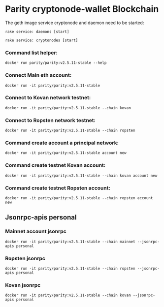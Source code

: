 # Parity cryptonode-wallet Blockchain

The geth image service cryptonode and daemon need to be started:

```rake service: daemons [start]```

```rake service: cryptonodes [start]```

### Command list helper:

```docker run parity/parity:v2.5.11-stable --help```

### Connect Main eth account:

```docker run -it parity/parity:v2.5.11-stable```

### Connect to Kovan network testnet:

```docker run -it parity/parity:v2.5.11-stable --chain kovan```

### Connect to Ropsten network testnet:

```docker run -it parity/parity:v2.5.11-stable --chain ropsten```

### Command create account a principal network:

```docker run -it parity/parity:v2.5.11-stable account new```

### Command create testnet Kovan account:

```docker run -it parity/parity:v2.5.11-stable --chain kovan account new```

### Command create testnet Ropsten account:

```docker run -it parity/parity:v2.5.11-stable --chain ropsten account new```


## Jsonrpc-apis personal


### Mainnet account jsonrpc

```docker run -it parity/parity:v2.5.11-stable --chain mainnet --jsonrpc-apis personal```

### Ropsten jsonrpc

```docker run -it parity/parity:v2.5.11-stable --chain ropsten --jsonrpc-apis personal```

### Kovan jsonrpc

```docker run -it parity/parity:v2.5.11-stable --chain kovan --jsonrpc-apis personal```










